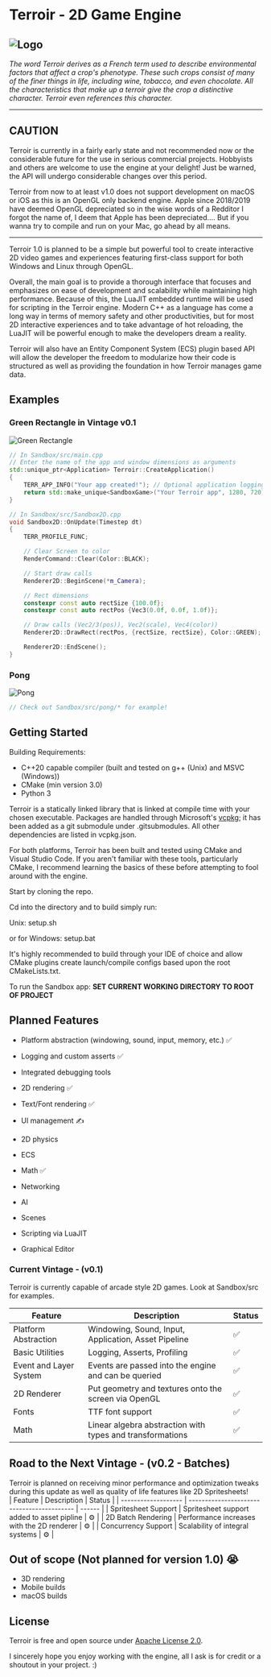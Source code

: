 # Terroir - 2D Game Engine

![Logo](/resources/TerroirNewLogo.png)
---

_The word Terroir derives as a French term used to describe environmental factors that affect a crop's phenotype. These
such crops consist of many of the finer things in life, including wine, tobacco, and even chocolate. All the
characteristics that make up a terroir give the crop a distinctive character. Terroir even references this character._

---

## CAUTION

Terroir is currently in a fairly early state and not recommended now or the considerable future for the use in
serious
commercial projects. Hobbyists and others are welcome to use the engine at your delight!  Just be warned, the API will
undergo considerable changes over this period.

Terroir from now to at least v1.0 does not support development on macOS or iOS as this is an OpenGL
only backend engine. Apple since 2018/2019 have deemed OpenGL depreciated so in the wise words of a Redditor I forgot
the name of, I deem that Apple has been depreciated.... But if you wanna try to compile and run on your Mac, go ahead by
all means.

---

Terroir 1.0 is planned to be a simple but powerful tool to create interactive 2D video games and experiences featuring
first-class support for both Windows and Linux through OpenGL.

Overall, the main goal is to provide a thorough interface that focuses and emphasizes on ease of development and
scalability while maintaining high performance. Because of this, the LuaJIT embedded runtime will be used for scripting
in the Terroir engine. Modern C++ as a language has come a long way in terms of memory safety and other productivities,
but for most 2D interactive experiences and to take advantage of hot reloading, the LuaJIT will be powerful enough to
make the developers dream a reality.

Terroir will also have an Entity Component System (ECS) plugin based API will allow the developer the freedom to
modularize how their code is structured as well as providing the foundation in how Terroir manages game data.

## Examples

### Green Rectangle in Vintage v0.1

![Green Rectangle](/resources/Rect.png)

```c++
// In Sandbox/src/main.cpp
// Enter the name of the app and window dimensions as arguments
std::unique_ptr<Application> Terroir::CreateApplication()
{
    TERR_APP_INFO("Your app created!"); // Optional application logging
    return std::make_unique<SandboxGame>("Your Terroir app", 1280, 720);
}
```

```c++
// In Sandbox/src/Sandbox2D.cpp
void Sandbox2D::OnUpdate(Timestep dt)
{
    TERR_PROFILE_FUNC;

    // Clear Screen to color
    RenderCommand::Clear(Color::BLACK);

    // Start draw calls
    Renderer2D::BeginScene(*m_Camera);

    // Rect dimensions
    constexpr const auto rectSize {100.0f};
    constexpr const auto rectPos {Vec3(0.0f, 0.0f, 1.0f)};

    // Draw calls (Vec2/3(pos)), Vec2(scale), Vec4(color))
    Renderer2D::DrawRect(rectPos, {rectSize, rectSize}, Color::GREEN);

    Renderer2D::EndScene();
}
```

### Pong

![Pong](/resources/pong.png)

```C++
// Check out Sandbox/src/pong/* for example!
```

## Getting Started

Building Requirements:

- C++20 capable compiler (built and tested on g++ (Unix) and MSVC (Windows))
- CMake (min version 3.0)
- Python 3

Terroir is a statically linked library that is linked at compile time with your chosen executable. Packages are handled
through Microsoft's [vcpkg](https://vcpkg.io/en/index.html); it has been added as a git submodule under .gitsubmodules.
All other dependencies are listed in vcpkg.json.

For both platforms, Terroir has been built and tested using CMake and Visual Studio Code. If you aren't familiar with
these tools, particularly CMake, I recommend learning the basics of these before attempting to fool around with the
engine.

Start by cloning the repo.

Cd into the directory and to build simply run:

Unix:
setup.sh

or for Windows:
setup.bat

It's highly recommended to build through your IDE of choice and allow CMake plugins create launch/compile configs based upon the root CMakeLists.txt.

To run the Sandbox app: <strong>SET CURRENT WORKING DIRECTORY TO ROOT OF PROJECT</strong>

## Planned Features

- Platform abstraction (windowing, sound, input, memory, etc.) ✅
- Logging and custom asserts ✅
- Integrated debugging tools
- 2D rendering ✅
- Text/Font rendering ✅
- UI management ✍️
- 2D physics
- ECS
- Math ✅

- Networking
- AI
- Scenes
- Scripting via LuaJIT
- Graphical Editor

### Current Vintage - (v0.1)

Terroir is currently capable of arcade style 2D games.  Look at Sandbox/src for examples.

| Feature                | Description                                               | Status |
| ---------------------- | --------------------------------------------------------- | ------ |
| Platform Abstraction   | Windowing, Sound, Input, Application, Asset Pipeline      | ✅️      |
| Basic Utilities        | Logging, Asserts, Profiling                               | ✅      |
| Event and Layer System | Events are passed into the engine and can be queried      | ✅      |
| 2D Renderer            | Put geometry and textures onto the screen via OpenGL      | ✅      |
| Fonts                  | TTF font support                                          | ✅      |
| Math                   | Linear algebra abstraction with types and transformations | ✅      |

## Road to the Next Vintage - (v0.2 - Batches)

Terroir is planned on receiving minor performance and optimization tweaks during this update as well as quality of life features like 2D Spritesheets!  
| Feature             | Description                                | Status |
| ------------------- | ------------------------------------------ | ------ |
| Spritesheet Support | Spritesheet support added to asset pipline | ⚙️      |
| 2D Batch Rendering  | Performance increases with the 2D renderer | ⚙️      |
| Concurrency Support | Scalability of integral systems            | ⚙️      |

## Out of scope (Not planned for version 1.0) 😭

- 3D rendering
- Mobile builds
- macOS builds

## License

Terroir is free and open source under [Apache License 2.0](https://www.apache.org/licenses/LICENSE-2.0).

I sincerely hope you enjoy working with the engine, all I ask is for credit or a shoutout in your project. :)
